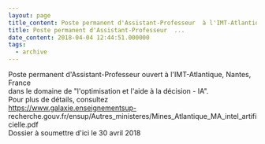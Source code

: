 ```yaml
---
layout: page
title_content: Poste permanent d'Assistant-Professeur  à l'IMT-Atlantique (4 avril 2018)
title: Poste permanent d'Assistant-Professeur  ...
date_content: 2018-04-04 12:44:51.000000
tags:
  - archive
---
```

Poste permanent d'Assistant-Professeur ouvert à l'IMT-Atlantique, Nantes,
France  
dans le domaine de "l'optimisation et l'aide à la décision - IA".  
Pour plus de détails, consultez  
https://www.galaxie.enseignementsup-
recherche.gouv.fr/ensup/Autres_ministeres/Mines_Atlantique_MA_intel_artificielle.pdf  
Dossier à soumettre d'ici le 30 avril 2018

